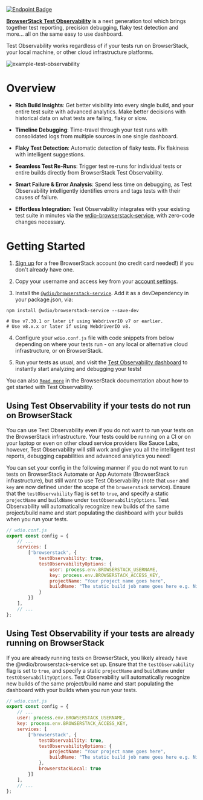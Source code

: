 [![Endpoint Badge](https://img.shields.io/endpoint?url=https%3A%2F%2Fobservability.browserstack.com%2Fprojects%2FTest%2BObservability%2BSamples%2Fbuilds%2Fwdio-cucumber-samples%2F235&link=https%3A%2F%2Fobservability.browserstack.com%2Fprojects%2FTest%2BObservability%2BSamples%2Fbuilds%2Fwdio-cucumber-samples%2F235)](https://www.abc.com)

[**BrowserStack Test Observability**](https://www.browserstack.com/test-observability) is a next generation tool which brings together test reporting, precision debugging, flaky test detection and more... all on the same easy to use dashboard.

Test Observability works regardless of if your tests run on BrowserStack, your local machine, or other cloud infrastructure platforms.

![example-test-observability](https://media.giphy.com/media/v1.Y2lkPTc5MGI3NjExMWY0N2NhMjQ2NmRlMzE2ZDljYWYzZmI3Mzc4OGIyMmZmZTgwOWZmMSZjdD1n/Kyd7wYJAANRu6vS2R8/giphy.gif)  


Overview
========
- **Rich Build Insights**: Get better visibility into every single build, and your entire test suite with advanced analytics. Make better decisions with historical data on what tests are failing, flaky or slow.

- **Timeline Debugging**: Time-travel through your test runs with consolidated logs from multiple sources in one single dashboard.

- **Flaky Test Detection**: Automatic detection of flaky tests. Fix flakiness with intelligent suggestions.

- **Seamless Test Re-Runs**: Trigger test re-runs for individual tests or entire builds directly from BrowserStack Test Observability.

- **Smart Failure & Error Analysis**: Spend less time on debugging, as Test Observability intelligently identifies errors and tags tests with their causes of failure.

- **Effortless Integration**: Test Observability integrates with your existing test suite in minutes via the [wdio-browserstack-service](https://webdriver.io/docs/browserstack-service), with zero-code changes necessary.


Getting Started
===============
1. [Sign up](https://www.browserstack.com/users/sign_up?ref=observability) for a free BrowserStack account (no credit card needed!) if you don't already have one.

2. Copy your username and access key from your [account settings](https://www.browserstack.com/accounts/profile).

3. Install the [`@wdio/browserstack-service`](https://webdriver.io/docs/browserstack-service). Add it as a devDependency in your package.json, via:

```
npm install @wdio/browserstack-service --save-dev

# Use v7.30.1 or later if using WebdriverIO v7 or earlier.
# Use v8.x.x or later if using WebdriverIO v8.
```

4. Configure your `wdio.conf.js` file with code snippets from below depending on where your tests run - on any local or alternative cloud infrastructure, or on BrowserStack. 

5. Run your tests as usual, and visit the [Test Observability dashboard](https://observability.browserstack.com/) to instantly start analyzing and debugging your tests!

You can also [`Read more`](https://www.browserstack.com/docs/test-observability/quick-start/webdriverio#Tests_running_locally_or_elsewhere) in the BrowserStack documentation about how to get started with Test Observability.


Using Test Observability if your tests do not run on BrowserStack
----------------
You can use Test Observability even if you do not want to run your tests on the BrowserStack infrastructure. Your tests could be running on a CI or on your laptop or even on other cloud service providers like Sauce Labs, however, Test Observability will still work and give you all the intelligent test reports, debugging capabilities and advanced analytics you need!

You can set your config in the following manner if you do not want to run tests on BrowserStack Automate or App Automate (BrowserStack infrastructure), but still want to use Test Observability (note that `user` and `key` are now defined under the scope of the `browserstack` service). Ensure that the `testObservability` flag is set to `true`, and specify a static `projectName` and `buildName` under `testObservabilityOptions`. Test Observability will automatically recognize new builds of the same project/build name and start populating the dashboard with your builds when you run your tests.

```js
// wdio.conf.js
export const config = {
    // ...
    services: [
        ['browserstack', {
            testObservability: true,
            testObservabilityOptions: {
                user: process.env.BROWSERSTACK_USERNAME,
                key: process.env.BROWSERSTACK_ACCESS_KEY,
                projectName: "Your project name goes here",
                buildName: "The static build job name goes here e.g. Nightly regression"
            }
        }]
    ],
    // ...
};
```


Using Test Observability if your tests are already running on BrowserStack
----------------

If you are already running tests on BrowserStack, you likely already have the @wdio/browserstack-service set up. Ensure that the `testObservability` flag is set to `true`, and specify a static `projectName` and `buildName` under `testObservabilityOptions`. Test Observability will automatically recognize new builds of the same project/build name and start populating the dashboard with your builds when you run your tests.

```js
// wdio.conf.js
export const config = {
    // ...
    user: process.env.BROWSERSTACK_USERNAME,
    key: process.env.BROWSERSTACK_ACCESS_KEY,
    services: [
        ['browserstack', {
            testObservability: true,
            testObservabilityOptions: {
                projectName: "Your project name goes here",
                buildName: "The static build job name goes here e.g. Nightly regression"
            },
            browserstackLocal: true
        }]
    ],
    // ...
};
```

